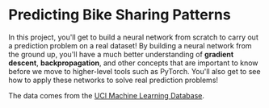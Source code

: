 # Predicting Bike Sharing Patterns

In this project, you'll get to build a neural network from scratch to carry out a prediction problem on a real dataset! By building a neural network from the ground up, you'll have a much better understanding of **gradient descent**, **backpropagation**, and other concepts that are important to know before we move to higher-level tools such as PyTorch. You'll also get to see how to apply these networks to solve real prediction problems!

The data comes from the  [UCI Machine Learning Database](https://archive.ics.uci.edu/ml/datasets/Bike+Sharing+Dataset).


